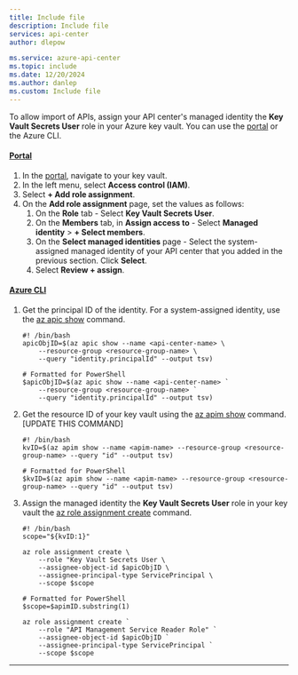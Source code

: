 ```yaml
---
title: Include file
description: Include file
services: api-center
author: dlepow

ms.service: azure-api-center
ms.topic: include
ms.date: 12/20/2024
ms.author: danlep
ms.custom: Include file
---
```


To allow import of APIs, assign your API center's managed identity the **Key Vault Secrets User** role in your Azure key vault. You can use the [portal](../../role-based-access-control/role-assignments-portal-managed-identity.yml) or the Azure CLI.

#### [Portal](#tab/portal)

1. In the [portal](https://azure.microsoft.com), navigate to your key vault.
1. In the left menu, select **Access control (IAM)**.
1. Select **+ Add role assignment**.
1. On the **Add role assignment** page, set the values as follows: 
    1. On the **Role** tab - Select **Key Vault Secrets User**.
    1. On the **Members** tab, in **Assign access to** - Select **Managed identity** > **+ Select members**.
    1. On the **Select managed identities** page - Select the system-assigned managed identity of your API center that you added in the previous section. Click **Select**.
    1. Select **Review + assign**.

#### [Azure CLI](#tab/cli)

1. Get the principal ID of the identity. For a system-assigned identity, use the [az apic show](/cli/azure/apic#az-apic-show) command. 

    ```azurecli
    #! /bin/bash
    apicObjID=$(az apic show --name <api-center-name> \
        --resource-group <resource-group-name> \
        --query "identity.principalId" --output tsv)
    ```

    ```azurecli
    # Formatted for PowerShell
    $apicObjID=$(az apic show --name <api-center-name> `
        --resource-group <resource-group-name> `
        --query "identity.principalId" --output tsv)
    ```

1. Get the resource ID of your key vault using the [az apim show](/cli/azure/apim#az-apim-show) command. [UPDATE THIS COMMAND]
 
    ```azurecli
    #! /bin/bash
    kvID=$(az apim show --name <apim-name> --resource-group <resource-group-name> --query "id" --output tsv)
    ```

    ```azurecli
    # Formatted for PowerShell
    $kvID=$(az apim show --name <apim-name> --resource-group <resource-group-name> --query "id" --output tsv)
    ```

1. Assign the managed identity the **Key Vault Secrets User** role in your key vault the [az role assignment create](/cli/azure/role/assignment#az-role-assignment-create) command.

    ```azurecli
    #! /bin/bash
    scope="${kvID:1}"

    az role assignment create \
        --role "Key Vault Secrets User \
        --assignee-object-id $apicObjID \
        --assignee-principal-type ServicePrincipal \
        --scope $scope 
    ```
    
    ```azurecli
    # Formatted for PowerShell
    $scope=$apimID.substring(1)

    az role assignment create `
        --role "API Management Service Reader Role" `
        --assignee-object-id $apicObjID `
        --assignee-principal-type ServicePrincipal `
        --scope $scope 
---

